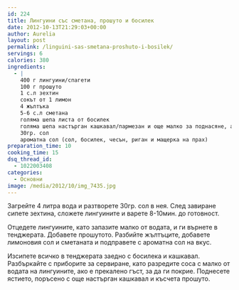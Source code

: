 ```yaml
---
id: 224
title: Лингуини със сметана, прошуто и босилек
date: 2012-10-13T21:29:03+00:00
author: Aurelia
layout: post
permalink: /linguini-sas-smetana-proshuto-i-bosilek/
servings: 6
calories: 380
ingredients:
  - |
    400 г лингуини/спагети
    100 г прошуто
    1 с.л зехтин
    сокът от 1 лимон
    4 жълтъка
    5-6 с.л сметана
    голяма шепа листа от босилек
    голяма шепа настърган кашкавал/пармезан и още малко за поднасяне, ако искате
    30гр. сол
    ароматна сол (сол, босилек, чесън, риган и мащерка на прах)
preparation_time: 10
cooking_time: 15
dsq_thread_id:
  - 1022003408
categories:
  - Основни
image: /media/2012/10/img_7435.jpg
---
```

Загрейте 4 литра вода и разтворете 30гр. сол в нея. След завиране сипете зехтина, сложете лингуините и варете 8-10мин. до готовност.

Отцедете лингуините, като запазите малко от водата, и ги върнете в тенджерата. Добавете прошутото. Разбийте жълтъците, добавете лимоновия сол и сметаната и подправете с ароматна сол на вкус.

Изсипете всичко в тенджерата заедно с босилека и кашкавал. Разбъркайте с приборите за сервиране, като разредите соса с малко от водата на лингуините, ако е прекалено гъст, за да ги покрие. Поднесете ястието, поръсено с още настърган кашкавал и късчета прошуто.